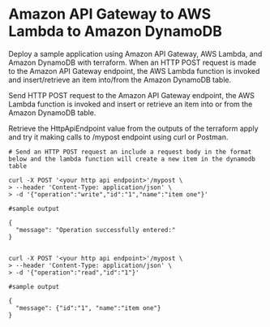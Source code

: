# Amazon API Gateway to AWS Lambda to Amazon DynamoDB

Deploy a sample application using Amazon API Gateway, AWS Lambda, and Amazon DynamoDB with terraform. When an HTTP POST request is made to the Amazon API Gateway endpoint, the AWS Lambda function is invoked and insert/retrieve an item into/from the Amazon DynamoDB table.

Send HTTP POST request to the Amazon API Gateway endpoint, the AWS Lambda function is invoked and insert or retrieve an item into or from the Amazon DynamoDB table.

Retrieve the HttpApiEndpoint value from the outputs of the terraform apply and try it making calls to /mypost endpoint using curl or Postman.

```
# Send an HTTP POST request an include a request body in the format below and the lambda function will create a new item in the dynamodb table

curl -X POST '<your http api endpoint>'/mypost \
> --header 'Content-Type: application/json' \
> -d '{"operation":"write","id":"1","name":"item one"}'

#sample output

{
  "message": "Operation successfully entered:"
}


curl -X POST '<your http api endpoint>'/mypost \
> --header 'Content-Type: application/json' \
> -d '{"operation":"read","id":"1"}'

#sample output

{
  "message": {"id":"1", "name":"item one"}
}
```